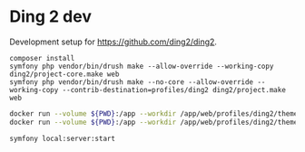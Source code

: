 # Ding 2 dev

Development setup for <https://github.com/ding2/ding2>.

```ssh
composer install
symfony php vendor/bin/drush make --allow-override --working-copy ding2/project-core.make web
symfony php vendor/bin/drush make --no-core --allow-override --working-copy --contrib-destination=profiles/ding2 ding2/project.make web
```

```sh
docker run --volume ${PWD}:/app --workdir /app/web/profiles/ding2/themes/ddbasic node:6 npm install
docker run --volume ${PWD}:/app --workdir /app/web/profiles/ding2/themes/ddbasic node:6 node_modules/.bin/gulp uglify sass
```

```sh
symfony local:server:start
```
